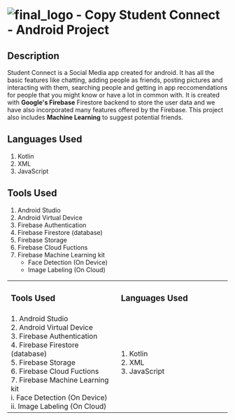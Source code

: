  # ![final_logo - Copy](https://user-images.githubusercontent.com/53811147/122639587-4f9c5d80-d118-11eb-9916-5deacaa6b877.png) Student Connect - Android Project 


## Description
Student Connect is a Social Media app created for android. It has all the basic features like chatting, adding people as friends, posting pictures and interacting with them, searching people and getting in app reccomendations for people that you might know or have a lot in common with. It is created with **Google's Firebase** Firestore backend to store the user data and we have also incorporated many features offered by the Firebase. This project also includes **Machine Learning** to suggest potential friends. 

## Languages Used
1. Kotlin
2. XML
3. JavaScript

## Tools Used
1. Android Studio
2. Android Virtual Device
3. Firebase Authentication
4. Firebase Firestore (database)
5. Firebase Storage
6. Firebase Cloud Fuctions
7. Firebase Machine Learning kit
   * Face Detection (On Device)
   * Image Labeling (On Cloud)

<table border = 0>
 <tr>
  <td > <h3> Tools Used </h3> </td>
  <td > <h3> Languages Used </h3> </td>
 </tr>
 <tr>
  <td align="Left" width=50%> 1. Android Studio <br>
       2. Android Virtual Device <br>
       3. Firebase Authentication <br>
       4. Firebase Firestore (database) <br>
       5. Firebase Storage <br>
       6. Firebase Cloud Fuctions <br>
       7. Firebase Machine Learning kit  <br>
          i. Face Detection (On Device) <br>
          ii. Image Labeling (On Cloud) <br>
  </td>
  <td align="Left" width=50%>
   1. Kotlin <br>
   2. XML <br>
   3. JavaScript <br>
  </td>
 </tr>
</table>
